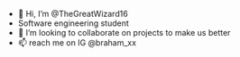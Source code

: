 - 👋 Hi, I’m @TheGreatWizard16
- Software engineering student
- 💞️ I’m looking to collaborate on projects to make us better
- 📫 reach me on IG @braham_xx

<!---
TheGreatWizard16/TheGreatWizard16 is a ✨ special ✨ repository because its `README.md` (this file) appears on your GitHub profile.
You can click the Preview link to take a look at your changes.
--->
